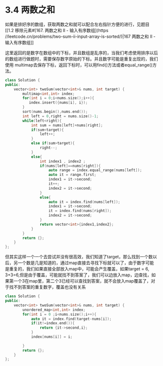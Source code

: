 # 3.4 两数之和

如果是排好序的数组，获取两数之和就可以配合左右指针方便的进行，见题目[[1.2 移除元素#[167. 两数之和 II - 输入有序数组](https //leetcode.cn/problems/two-sum-ii-input-array-is-sorted/)|167 两数之和 II - 输入有序数组]]

这里返回的是数字在数组中的下标，并且数组是乱序的，当我们考虑使用排序以后的数组进行做题时，需要保存数字原始的下标。并且数字可能是重复出现的，我们使用 multimap去保存下标，返回下标时，可以用find()方法或者equal_range()方法。

```cpp
class Solution {
public:
    vector<int> twoSum(vector<int>& nums, int target) {
        multimap<int,int> index;
        for(int i = 0;i<nums.size();i++){
           index.insert({nums[i], i});
        }
        sort(nums.begin(),nums.end());
        int left = 0,right = nums.size()-1;
        while(left<right){
            int sum = nums[left]+nums[right];
            if(sum<target){
                left++;
            }
            else if(sum>target){
                right--;
            }
            else{
                int index1 , index2 ;
                if(nums[left]==nums[right]){
                    auto range = index.equal_range(nums[left]);
                    auto it = range.first;
                    index1 = it->second;
                    it++;
                    index2 = it->second;
                }  
                else{
                    auto it = index.find(nums[left]);
                    index1 = it->second;
                    it = index.find(nums[right]);
                    index2 = it->second;
                }
                return vector<int>{index1,index2};
            }
        }
        return {};
    }
};
```

但其实这样一个一个去尝试并没有很高效，我们知道了target，那么找到一个数以后，另一个数是几是知道的，通过map直接去寻找下标就可以了，由于数字可能是重复的，我们如果直接全部放入map中，可能会产生覆盖，如果target = 6, 3+3=6,但是由于覆盖，可能就找不到答案了，我们可以边放入map，边查找，如果第一个3在map里，第二个3已经可以查找到答案，就不会放入map覆盖了，对于找不到答案的重复数字，覆盖也没有关系

```cpp
class Solution {
public:
    vector<int> twoSum(vector<int>& nums, int target) {
        unordered_map<int,int> index;
        for(int i = 0 ;i<nums.size();i++){
            auto it = index.find(target-nums[i]);
            if(it!=index.end()){
                return {it->second,i};
            }
            index[nums[i]] = i;
  
        }
        return {};
    }
};
```